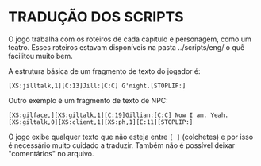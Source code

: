 # TRADUÇÃO DOS SCRIPTS
O jogo trabalha com os roteiros de cada capítulo e personagem, como um teatro. Esses roteiros estavam disponíveis na pasta ../scripts/eng/ o quê facilitou muito bem.

A estrutura básica de um fragmento de texto do jogador é:

`[XS:jilltalk,1][C:13]Jill:[C:C] G'night.[STOPLIP:]`

Outro exemplo é um fragmento de texto de NPC:

`[XS:gilface,][XS:giltalk,1][C:19]Gillian:[C:C] Now I am. Yeah.[XS:giltalk,0][XS:client,1][XS:ph,1][E:11][STOPLIP:]`

O jogo exibe qualquer texto que não esteja entre `[ ]` (colchetes) e por isso é necessário muito cuidado a traduzir. Também não é possível deixar "comentários" no arquivo.
